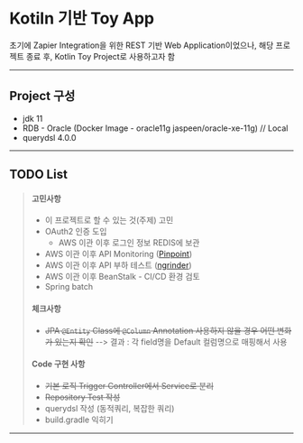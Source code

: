 # Kotiln 기반 Toy App

초기에 Zapier Integration을 위한 REST 기반 Web Application이었으나,
해당 프로젝트 종료 후, Kotlin Toy Project로 사용하고자 함

---
## Project 구성
- jdk 11
- RDB - Oracle (Docker Image - oracle11g jaspeen/oracle-xe-11g) // Local
- querydsl 4.0.0
 --- 

## TODO List
> #### 고민사항 
> - 이 프로젝트로 할 수 있는 것(주제) 고민
> - OAuth2 인증 도입
>   - AWS 이관 이후 로그인 정보 REDIS에 보관
> - AWS 이관 이후 API Monitoring ([Pinpoint](https://github.com/pinpoint-apm/pinpoint))
> - AWS 이관 이후 API 부하 테스트 ([ngrinder](https://github.com/naver/ngrinder))
> - AWS 이관 이후 BeanStalk - CI/CD 환경 검토
> - Spring batch
> #### 체크사항
> - ~~JPA ``@Entity`` Class에 ``@Column`` Annotation 사용하지 않을 경우 어떤 변화가 있는지 확인~~
> -->  결과 : 각 field명을 Default 컬럼명으로 매핑해서 사용
> #### Code 구현 사항
> - ~~기본 로직 Trigger Controller에서 Service로 분리~~
> - ~~Repository Test 작성~~
> - querydsl 작성 (동적쿼리, 복잡한 쿼리)
> - build.gradle 익히기
--- 
